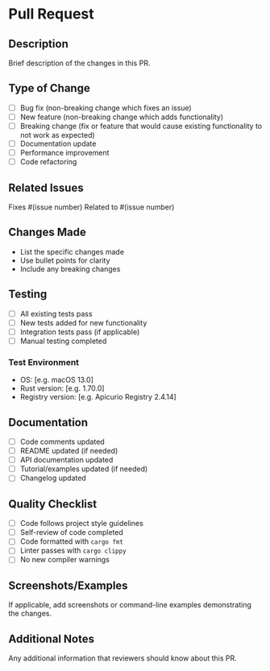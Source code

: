 # Pull Request

## Description

Brief description of the changes in this PR.

## Type of Change

- [ ] Bug fix (non-breaking change which fixes an issue)
- [ ] New feature (non-breaking change which adds functionality)
- [ ] Breaking change (fix or feature that would cause existing functionality to not work as expected)
- [ ] Documentation update
- [ ] Performance improvement
- [ ] Code refactoring

## Related Issues

Fixes #(issue number)
Related to #(issue number)

## Changes Made

- List the specific changes made
- Use bullet points for clarity
- Include any breaking changes

## Testing

- [ ] All existing tests pass
- [ ] New tests added for new functionality
- [ ] Integration tests pass (if applicable)
- [ ] Manual testing completed

### Test Environment

- OS: [e.g. macOS 13.0]
- Rust version: [e.g. 1.70.0]
- Registry version: [e.g. Apicurio Registry 2.4.14]

## Documentation

- [ ] Code comments updated
- [ ] README updated (if needed)
- [ ] API documentation updated
- [ ] Tutorial/examples updated (if needed)
- [ ] Changelog updated

## Quality Checklist

- [ ] Code follows project style guidelines
- [ ] Self-review of code completed
- [ ] Code formatted with `cargo fmt`
- [ ] Linter passes with `cargo clippy`
- [ ] No new compiler warnings

## Screenshots/Examples

If applicable, add screenshots or command-line examples demonstrating the changes.

## Additional Notes

Any additional information that reviewers should know about this PR.
